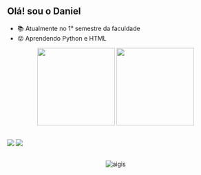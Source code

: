 ## Olá! sou o Daniel



- 📚 Atualmente no 1° semestre da faculdade
- 😜 Aprendendo Python e HTML

<div align="center">
  <img height="180cm" src="https://github-readme-stats.vercel.app/api?username=mldsdaniel1303&show_icons=true&theme=chartreuse-dark"/>
  <img height="180cm" src="https://github-readme-stats.vercel.app/api/top-langs/?username=mldsdaniel1303&layout=compact&langs_count=16&theme=chartreuse-dark"/>
</div>

##

<a href="https://www.instagram.com/j.c_daniels_/" target="_blank"><img src="https://img.shields.io/badge/-Instagram-%23E4405F?style=for-the-badge&logo=instagram&logoColor=white" target="_blank"></a>
<a href="https://www.linkedin.com/in/daniel-cezar-lima-a31b2a315/" target="_blank"><img src="https://img.shields.io/badge/LinkedIn-0077B5?style=for-the-badge&logo=linkedin&logoColor=white" target="_blank"></a>

##

<div align="center">
  <img alaing=center alt="aigis" src="https://i.imgur.com/gHbbYWG.gif" />
</div>
